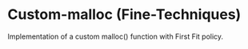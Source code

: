 # Custom-malloc (Fine-Techniques)  
Implementation of a custom malloc() function with First Fit policy.
